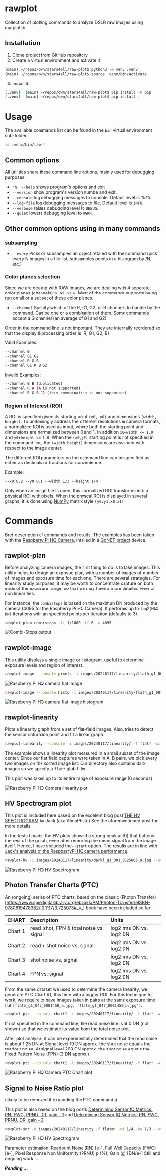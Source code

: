 # rawplot
 
 Collection of plotting commands to analyze DSLR raw images using matplotlib.

 ## Installation
1. Clone project from GitHub repository
2. Create a virtual environment and activate it

```bash
(main) ~/repos/own/stars4all/raw-plot$ python3 -m venv .venv
(main) ~/repos/own/stars4all/raw-plot$ source .venv/bin/activate
```
3. Install it.

```bash
(.venv)  (main) ~/repos/own/stars4all/raw-plot$ pip install -U pip
(.venv)  (main) ~/repos/own/stars4all/raw-plot$ pip install .
```
# Usage

The available commands list can be found in the `bin` virtual environment sub-folder.

 ```bash
 ls .venv/bin/raw-*
 ```

## Common options

All utilities share these command line options, mainly used for debugging purposes:

* `⁻h, --help` shows program's options and exit
* `--version` show program's version numbe and exit.
* `--console` log debugging messages to console. Default level is `INFO`.
* `--log-file` log debugging messages to file.  Default level is `INFO`.
* `--verbose`  raises debugging level to `DEBUG`.
* `--quiet` lowers debugging level to `WARN`.

## Other common options using in many commands

### subsampling

* `--every` <N> Picks or subsamples an object retaled with the command (pick every N images in a file list, subsamples points in a histogram by /N, etc.)

### Color planes selection

Since we are dealing with RAW images, we are dealing with 4 separate color planes (channels): `R G1 G2 B`. Most of the commands supports being run on all or a subset of these color planes.

* `--channel` Specify which of the R, G1, G2, or B channels to handle by the command. Can be one or a combination of them. Some commands accept a G channel
(an average of G1 and G2)

Order in the command line is not important. They are internally reordered so that the display & processing order is (R, G1, G2, B)

Valid Examples:
```bash
--channel B
--channel G1 G2   
--channel R G B
--channel G1 R B G2
```
Invalid Examples:

```bash
--channel B B (duplicated)
--channel R A (A is not supported)
--channel R G B G2 (this commbination is not supported)
```
### Region of Interest (ROI)

A ROI is specified given its starting point `(x0, y0)` and dimensions `(width, height)`. To unifomingly address the different resolutions in camera formats, a normalized ROI is used as input, where both the starting point and dimensions are normalized between 0 and 1. In addition `x0+width <= 1.0` and `y0+height <= 1.0`. When the `(x0,y0)` starting point is not specified in the command line, the `(width,height)` dimensions are assumed with respect to the image center.

The different ROI parameters on the command line can be specified as either as decimals or fractions for convenience.

Example:
```
--x0 0.2 --y0 0.1 --width 1/3 --height 1/4 
```

Only when an image file is open, this normalized ROI transforms into a physical ROI with pixels. When the physcal ROI is displayed in several graphs, it is done using [NumPy](https://numpy.org/) matrix style `[y0:y1,x0:x1]`.

# Commands

Bref description of commands and results. The examples has been taken with the [Raspberry Pi HQ Camera](https://www.raspberrypi.com/products/raspberry-pi-high-quality-camera/), intalled in a [GoNET project](https://www.researchgate.net/publication/351459667_The_GONet_Ground_Observing_Network_Camera_An_Inexpensive_Light_Pollution_Monitoring_System) device.

## rawplot-plan

Before analyzing camera images, the first thing to do is to take images. This utility helps to design an exposue plan, with a number of images of number of images and exposure time for each one. There are several strategies. For linearity study purposes, it may be worth to concentrate capture on both ends of the exposure range, so that we may have a more detailed view of non linearities.

For instance, the `combistops` is based on the maximun DN produced by the camera (4095 for the Raspberry Pi HQ Camera). It performs up to `log2(MAX DN)`  iterations with an specified points per iteration (defaults to 3).

```bash
rawplot-plan combistops -ti 1/1000 -tf 6 -m 4095
```
![Combi-Stops output](doc/images/combistops.png)

## rawplot-image

This utility displays a single image or histogram. useful to determine exposure levels and region of interest.

```bash
rawplot-image --console pixels -i images/20240117/linearity/flath_g1_001_3500000_a.jpg -wi 1/20 -he 1/16
```

![Raspberry Pi HQ camera flat image](doc/images/flat_image.png)

```bash
rawplot-image --console histo -i images/20240117/linearity/flath_g1_001_3500000_a.jpg --every 100
```
![Raspberry Pi HQ camera flat image histogram](doc/images/flat_histo.png)

## rawplot-linearity

Plots a linearity graph from a set of flat-field images. Also, tries to detect the sensor saturation point and fit a linear graph.

```bash
rawplot-linearity --console -i images/20240117/linearity/ -f flat* -wi 1/20 -he 1/16 --every 2
```

The example shows a linearity plot measured in a small subset of the image center. Since our flat field captures were taken in A, B pairs, we pick every two images on the *sorted* image list. Our directory also contains dark images so we specify a `flat*` glob filter.

This plot was taken up to its entire range of exposure range (6 seconds)

![Raspberry Pi HQ Camera linearity plot](doc/images/linearity.png)

## HV Spectrogram plot

This plot is included here based on the excelent blog post [THE HV SPECTROGRAM](https://www.strollswithmydog.com/hv-spectrogram/) by Jack (aka AlmaPhoto)
See the aforementioned post for more details.

In the tests I made, the HV plots showed a strong peak at (0) that flattens the rest of the graph, even after removing the mean signal from the image itself. Hence, I have included the`--start` option. The results are in line with [Jack's analysis of the RaspberryPi HQ camera performance](https://www.strollswithmydog.com/pi-hq-cam-sensor-performance/).

```bash
rawplot-hv -i images/20240117/linearity/darkl_g1_001_0025005_a.jpg --start 3
```
![Raspberry Pi HQ HV Spectrogram](doc/images/hv.png)

## Photon Transfer Charts (PTC)

An (ongoing) series of PTC charts, based on the classic (Photon Transfer)[https://www.spiedigitallibrary.org/ebooks/PM/Photon-Transfer/eISBN-9780819478382/10.1117/3.725073#_=_] book have been included so far:

|  CHART   |                Description               | Units                   |
| :------: | :--------------------------------------- | :---------------------- |
| Chart 1  | read, shot, FPN & total noise vs. signal | log2 rms DN vs. log2 DN |
| Chart 2  | read + shot noise vs. signal             | log2 rms DN vs. log2 DN |
| Chart 3  | shot noise vs. signal                    | log2 rms DN vs. log2 DN |
| Chart 4  | FPN vs. signal                           | log2 rms DN vs. log2 DN |


From the same dataset we used to determine the camera linearity, we generate PTC Chart #1, this time with a bigger ROI.
For this technique to work, we require to have images taken in pairs at the same exposure time (i.e `(flatm_g1_047_0001450_a.jpg, 'flatm_g1_047_0001450_b.jpg')`.


```bash
rawplot-ptc --console chart1 -i images/20240117/linearity/ -f flat* -wi 1/5 -he 1/4 --channels Gr
```

If not specified in the command line, the read noise line is at 0 DN (not shown) so that we estimate its value from the total noise plot.

After plot analysis, it can be experimentally determined that the read noise is about 1.25 DN
At Signal level 19 DN approx. the shot noise equals the readout noise. At signal level 268 DN approx. the
shot noise equals the Fixed Pattern Noise (FPN) (3 DN approx.)

```bash
rawplot-ptc --console chart1 -i images/20240117/linearity/ -f flat* -wi 1/5 -he 1/4 --channels Gr --read-noise 1.25
```

![Raspberry Pi HQ Camera PTC Chart plot](doc/images/ptc_noise_chart1.png)


## Signal to Noise Ratio plot

(likely to be removed if expanding the PTC commands)

This plot is also based on the blog posts [Determining Sensor IQ Metrics: RN, FWC, PRNU, DR, gain – 1](https://www.strollswithmydog.com/determining-sensor-iq-metrics-rn-fwc-prnu-gain/) and [Determining Sensor IQ Metrics: RN, FWC, PRNU, DR, gain – 2](https://www.strollswithmydog.com/determining-sensor-iq-metrics-rn-fwc-prnu-dr-gain-2/)

```bash
rawplot-snr -d images/20240117/linearity -f flatm* -wi 1/4 -he 1/3 --stops --full-scale 4095
```
![Raspberry Pi HQ HV Spectrogram](doc/images/snr.png)

Parameter estimation: 
Readount Noise (RN) [e-], Full Well Capacity (FWC) [e-], Pixel Response Non Uniformity (PRNU) p (%), Gain (g) [DN/e-] Still and ongoing work ...

***Pending ...***
